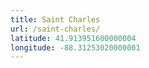 ```yaml
---
title: Saint Charles
url: /saint-charles/
latitude: 41.913951600000004
longitude: -88.31253020000001
---
```

